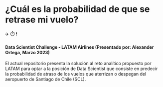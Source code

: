 # ¿Cuál es la probabilidad de que se retrase mi vuelo? 
:airplane: :stopwatch: :heavy_exclamation_mark: 
#### Data Scientist Challenge - LATAM Airlines (Presentado por: Alexander Ortega, Marzo 2023)

El actual repositorio presenta la solución al reto analítico propuesto por LATAM para optar a la posición de Data Scientist que consiste en predecir la probabilidad de atraso de los vuelos que aterrizan o despegan del aeropuerto de Santiago de Chile (SCL).

